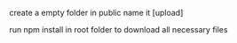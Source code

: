 create a empty folder in public name it [upload]

run npm install in root folder to download all necessary files 
